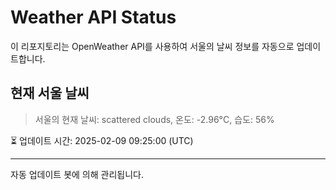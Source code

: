 
# Weather API Status

이 리포지토리는 OpenWeather API를 사용하여 서울의 날씨 정보를 자동으로 업데이트합니다.

## 현재 서울 날씨
> 서울의 현재 날씨: scattered clouds, 온도: -2.96°C, 습도: 56%

⏳ 업데이트 시간: 2025-02-09 09:25:00 (UTC)

---
자동 업데이트 봇에 의해 관리됩니다.
